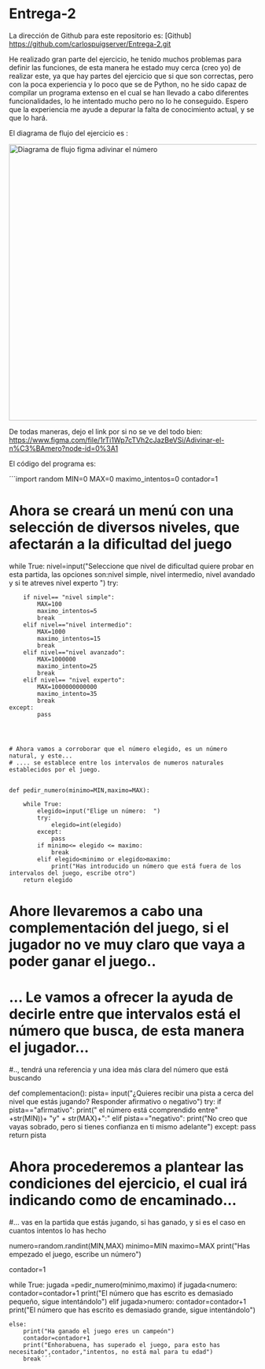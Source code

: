 # Entrega-2

La dirección de Github para este repositorio es:  [Github] https://github.com/carlospuigserver/Entrega-2.git

He realizado gran parte del ejercicio, he tenido muchos problemas para definir las funciones, de esta manera he estado muy cerca (creo yo) de realizar este, ya que hay partes del ejercicio que si que son correctas, pero con la poca experiencia y lo poco que se de Python, no he sido capaz de compilar un programa extenso en el cual se han llevado a cabo diferentes funcionalidades, lo he intentado mucho pero no lo he conseguido. Espero que la experiencia me ayude a depurar la falta de conocimiento actual, y se que lo hará.

El diagrama de flujo del ejercicio es : 




<img width="561" alt="Diagrama de flujo figma adivinar el número" src="https://user-images.githubusercontent.com/91721643/141659325-2ae5b990-f326-4c51-b230-b5ee14e13908.png">



De todas maneras, dejo el link por si no se ve del todo bien: https://www.figma.com/file/1rTi1Wp7cTVh2cJazBeVSi/Adivinar-el-n%C3%BAmero?node-id=0%3A1







El código del programa es:


´´´import random
MIN=0
MAX=0
maximo_intentos=0
contador=1
# Ahora se creará un menú con una selección de diversos niveles, que afectarán a la dificultad del juego

while True:
    nivel=input("Seleccione que nivel de dificultad quiere probar en esta partida, las opciones son:nivel simple, nivel intermedio, nivel avandado y si te atreves nivel experto   ")
    try:
    
        if nivel== "nivel simple":
            MAX=100
            maximo_intentos=5
            break
        elif nivel=="nivel intermedio":
            MAX=1000
            maximo_intentos=15
            break
        elif nivel=="nivel avanzado":
            MAX=1000000
            maximo_intento=25
            break
        elif nivel== "nivel experto":
            MAX=1000000000000
            maximo_intento=35
            break
    except:
            pass




    # Ahora vamos a corroborar que el número elegido, es un número natural, y este...
    # .... se establece entre los intervalos de numeros naturales establecidos por el juego.  

    
    def pedir_numero(minimo=MIN,maximo=MAX):
       
        while True:
            elegido=input("Elige un número:  ")  
            try:
                elegido=int(elegido)
            except:
                pass
            if minimo<= elegido <= maximo:
                break
            elif elegido<minimo or elegido>maximo:
                print("Has introducido un número que está fuera de los intervalos del juego, escribe otro")
        return elegido        
            
                
    
               
                


# Ahore llevaremos a cabo una complementación del juego, si el jugador no ve muy claro que vaya a poder ganar el juego..
# ... Le vamos a ofrecer la ayuda de decirle entre que intervalos está el número que busca, de esta manera el jugador...
#.., tendrá una referencia y una idea más clara del número que está buscando


def complementacion():
    pista= input("¿Quieres recibir una pista a cerca del nivel que estás jugando?  Responder afirmativo o negativo")
    try:
        if pista=="afirmativo":
            print(" el número está ccomprendido entre" +str(MIN))+ "y" + str(MAX)+":"
        elif pista=="negativo":
            print("No creo que vayas sobrado, pero si tienes confianza en ti mismo adelante")
    except:
        pass
    return pista



# Ahora procederemos a plantear las condiciones del ejercicio, el cual irá indicando como de encaminado...
#... vas en la partida que estás jugando, si has ganado, y si es el caso en cuantos intentos lo has hecho



numero=random.randint(MIN,MAX)
minimo=MIN
maximo=MAX
print("Has empezado el juego, escribe un número")

contador=1

while True:
    jugada =pedir_numero(minimo,maximo)
    if jugada<numero:
        contador=contador+1
        print("El número que has escrito es demasiado pequeño, sigue intentándolo")
    elif jugada>numero:
        contador=contador+1
        print("El número que has escrito es demasiado grande, sigue intentándolo")

    else:
        print("Ha ganado el juego eres un campeón")
        contador=contador+1
        print("Enhorabuena, has superado el juego, para esto has necesitado",contador,"intentos, no está mal para tu edad")
        break´´´
